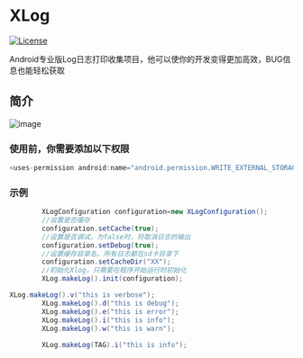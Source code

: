 ﻿# XLog

[![License](https://img.shields.io/badge/license-Apache%202-4EB1BA.svg)](https://www.apache.org/licenses/LICENSE-2.0.html)

Android专业版Log日志打印收集项目，他可以使你的开发变得更加高效，BUG信息也能轻松获取


## 简介

![image](https://github.com/CCwant/XLog/blob/master/doc/boot1.png)

### 使用前，你需要添加以下权限
``` java
<uses-permission android:name="android.permission.WRITE_EXTERNAL_STORAGE" />
```
### 示例
``` java
		XLogConfiguration configuration=new XLogConfiguration();
		//设置是否缓存
		configuration.setCache(true);
		//设置是否调试，为false时，将取消日志的输出
		configuration.setDebug(true);
		//设置缓存目录名，所有日志都在sd卡目录下
		configuration.setCacheDir("XX");
		//初始化Xlog，只需要在程序开始运行时初始化
		XLog.makeLog().init(configuration);
```

``` java
XLog.makeLog().v("this is verbose");
		XLog.makeLog().d("this is debug");
		XLog.makeLog().e("this is error");
		XLog.makeLog().i("this is info");
		XLog.makeLog().w("this is warn");
		
		XLog.makeLog(TAG).i("this is info");
```





